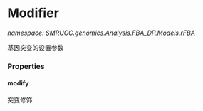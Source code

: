 ﻿# Modifier
_namespace: [SMRUCC.genomics.Analysis.FBA_DP.Models.rFBA](./index.md)_

基因突变的设置参数




### Properties

#### modify
突变修饰
